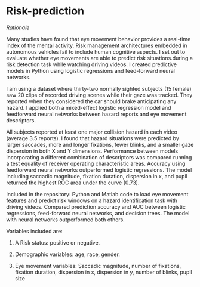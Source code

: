 # Risk-prediction
*Rationale*

Many studies have found that eye movement behavior provides a real-time index of the mental activity. Risk management architectures embedded in autonomous vehicles fail to include human cognitive aspects. I set out to evaluate whether eye movements are able to predict risk situations.during a risk detection task while watching driving videos. I created predictive models in Python using logistic regressions and feed-forward neural networks.

I am using a dataset where thirty-two normally sighted subjects (15 female) saw 20 clips of recorded driving scenes while their gaze was tracked. They reported when they considered the car should brake anticipating any hazard. I applied both a mixed-effect logistic regression model and feedforward neural networks between hazard reports and eye movement descriptors. 

All subjects reported at least one major collision hazard in each video (average 3.5 reports). I found that hazard situations were predicted by larger saccades, more and longer fixations, fewer blinks, and a smaller gaze dispersion in both X and Y dimensions. Performance between models incorporating a different combination of descriptors was compared running a test equality of receiver operating characteristic areas. Accuracy using feedforward neural networks outperformed logistic regressions. The model including saccadic magnitude, fixation duration, dispersion in x, and pupil returned the highest ROC area under the curve (0.73). 

Included in the repository:
Python and Matlab code to load eye movement features and predict risk windows on a hazard identification task with driving videos. Compared prediction accuracy and AUC between logistic regressions, feed-forward neural networks, and decision trees.
The model with neural networks outperformed both others. 

Variables included are:

1) A Risk status: positive or negative.

2) Demographic variables: age, race, gender.

3) Eye movement variables: Saccadic magnitude, number of fixations, fixation duration, dispersion in x, dispersion in y, number of blinks, pupil size

